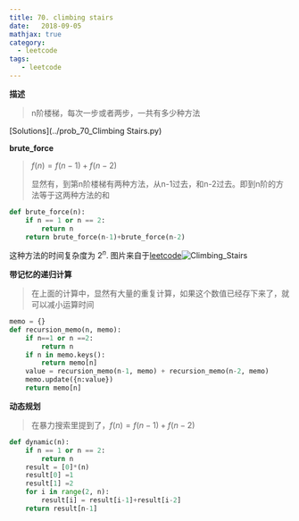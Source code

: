 ```yaml
---
title: 70. climbing stairs
date:   2018-09-05
mathjax: true 
category: 
  - leetcode
tags: 
   - leetcode
---
```

**描述**

> n阶楼梯，每次一步或者两步，一共有多少种方法

[Solutions](../prob_70_Climbing Stairs.py)

**brute_force**

> $f(n)=f(n-1)+f(n-2)$
>
> 显然有，到第n阶楼梯有两种方法，从n-1过去，和n-2过去。即到n阶的方法等于这两种方法的和

```python
def brute_force(n):
    if n == 1 or n == 2:
        return n
    return brute_force(n-1)+brute_force(n-2)
```

这种方法的时间复杂度为 $2^n$. 图片来自于[leetcode](https://leetcode.com/problems/climbing-stairs/solution/)![Climbing_Stairs](https://leetcode.com/problems/climbing-stairs/Figures/70_Climbing_Stairs_rt.jpg)

**带记忆的递归计算**

> 在上面的计算中，显然有大量的重复计算，如果这个数值已经存下来了，就可以减小运算时间

```python
memo = {}
def recursion_memo(n, memo):
    if n==1 or n ==2:
        return n
    if n in memo.keys():
        return memo[n]
    value = recursion_memo(n-1, memo) + recursion_memo(n-2, memo)
    memo.update({n:value})
    return memo[n]
```

**动态规划**

> 在暴力搜索里提到了，$f(n)=f(n-1)+f(n-2)$

```python
def dynamic(n):
    if n == 1 or n == 2:
        return n
    result = [0]*(n)
    result[0] =1
    result[1] =2
    for i in range(2, n):
        result[i] = result[i-1]+result[i-2]
    return result[n-1]
        
```

